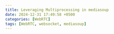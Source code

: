 ```yaml
---
title: Leveraging Multiprocessing in mediasoup
date: 2024-12-31 17:49:58 +0500
categories: [WebRTC]
tags: [WebRTC, websocket, mediasoup]
---
```

